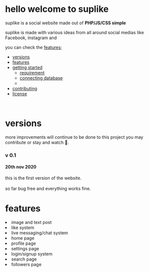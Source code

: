 # hello welcome to suplike 

<p>
 suplike is a social website made out of <b> PHP/JS/CSS simple</b> <br />
  
suplike is made with various ideas from all around social medias like Facebook, instagram and 

  you can check the [features](#features);
</p>

  
 * [versions](#versions)
 * [features](#features)
 * [getting started](#)
    * [requirement](#requirement)
    * [connecting database](#connecting-database)
    * []()
 * [contributing](#contributing)
 * [license](#license)

<br />

# versions

<p>
  more improvements will continue to be done to this project you may contribute
  or stay and watch 👀.
</p>

### v 0.1                                        
#### 20th nov 2020                              
this is the first version of the website.<br />  
so far bug free and everything works fine.      


# features                                      

<li>image and text post  </li>
<li>like system </li>
<li>live messaging/chat system</li>
<li>home page</li>
<li>profile page</li>
<li>settings page</li>
<li>login/signup system </li>
<li>search page</li>
<li>followers page</li> 

